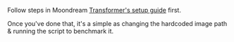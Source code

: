 Follow steps in Moondream [Transformer's setup guide](https://docs.moondream.ai/advanced/transformers) first. 

Once you've done that, it's a simple as changing the hardcoded image path & running the script to benchmark it.
